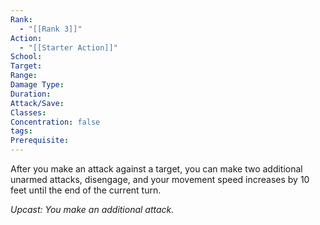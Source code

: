 ```yaml
---
Rank:
  - "[[Rank 3]]"
Action:
  - "[[Starter Action]]"
School: 
Target: 
Range: 
Damage Type: 
Duration: 
Attack/Save: 
Classes: 
Concentration: false
tags: 
Prerequisite:
---
```

After you make an attack against a target, you can make two additional unarmed attacks, disengage, and your movement speed increases by 10 feet until the end of the current turn.

*Upcast: You make an additional attack.*